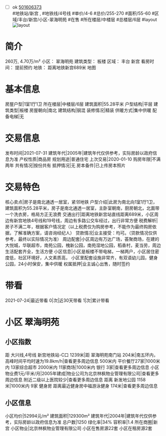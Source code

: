 - [ ] ok [501606373](https://bj.5i5j.com/ershoufang/501606373.html)  
 #地铁站/新宫 ,  #地铁线/4号线
#单价/4-6 #总价/255-270 #面积/55-60   #区域/丰台/新宫/小区-翠海明苑 #在售 #所在楼层/中楼层 #总楼层/6层 #layout 
![layout](http://image2a.5i5j.com/bdir/layout/d93ade9b6b074b41889d8666e8294f9a.jpg_P5.jpg) 
# 简介 
 260万,  4.70万/m² 
小区： 翠海明苑
建筑类型： 板楼
区域： 丰台 新宫
看房时间： 提前预约
地铁： 距离地铁新宫689米 地图
# 基本信息 
 房屋户型|1室1厅1卫
所在楼层|中楼层/6层
建筑面积|55.28平米
户型结构|平层
建筑类型|板楼
房屋朝向|南北
建筑结构|钢混
装修情况|精装
供暖方式|集中供暖
配备电梯|无
# 交易信息 
 发布时间|2021-07-31
建筑年代|2005年|建筑年代仅供参考，实际房龄以政府信息为准
产权性质|商品房
规划用途|普通住宅
上次交易|2020-01-10
购房年限|不满两年
共有情况|按份共有
抵押情况|无
房本备件|已上传房本照片
# 交易特色 
 核心卖点|房子是南北通透一居室，紧邻地铁
户型介绍|此房为南北向1室1厅1卫，建筑面积为55.28平米，房子是南北通透一居室，主卧室朝南，厨房朝北，北面带一个洗衣房，格局方正无浪费
交通出行|距离地铁新宫站直线距离689米，小区周边有新宫地铁4号线和19号线，周边有多路公交车经过，出行非常方便
税费解析|房子不满二年，根据客户情况定（以上税费仅为购房参考，不能作为最终购房依据，了解准确方案，请咨询经纪人）
贷款情况|业主接受：均可。（贷款情况仅供参考，最终以实际情况为准）
周边配套|小区周边有万达广场，荟聚商场，在建的大悦城，华联超市，南苑公园，槐新公园，南苑湿地公园，稻香村，麦当劳，周边生活配套齐全，生活方便
小区信息|小区是板楼不带电梯，一梯两户，小区居住密度低，社区环境好，人文素质高，       小区里配套设施非常齐，有双语幼儿园，健身公园，24小时保安，集中供暖
权属抵押|业主诚心出售，随时签约
# 带看 
 2021-07-24|最近带看	 0|次|近30天带看	 1|次|累计带看
# 小区 翠海明苑
## 小区指数 
 距 大兴线,4号线 新宫地铁站-C口 1239米|距 翠海明苑南门站 204米|南五环内， 高峰时间平均时速为19.8km/h|查看更多周边信息
500米内 平价餐厅27家|1000米内 13家综合超市
2000米内 11家商场|1000米内 银行 3家|查看更多周边信息
小区物业费1元/平米/月|2005年建成|物业公司为北京林枫物业管理有限公司|查看更多周边信息
附近二级以上医院较少|查看更多周边信息
距离 新发地公园 1158米|1000米内 9家 健身房
距离最近健身房中福游泳健身 174米|查看更多周边信息
## 小区信息 
 小区均价|52994元/m²
建筑面积|129300m²
建筑年代|2004年|建筑年代仅供参考，实际房龄以政府信息为准
总户数|1250
绿化率|34%
容积率|1.4
所在商圈|新宫
小区物业|北京林枫物业管理有限公司
小区在售房源22套
小区在租房源2套
